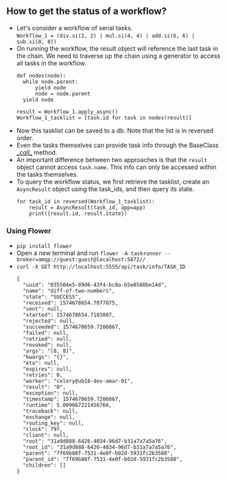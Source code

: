 ## How to get the status of a workflow?

* Let's consider a workflow of serial tasks.  
  `Workflow_1 = (div.si(2, 2) | mul.si(4, 4) | add.si(6, 6) | sub.si(8, 8))`
* On running the workflow, the result object will reference the last task in the chain.
  We need to traverse up the chain using a generator to access all tasks in the
  workflow.
  ```
  def nodes(node):
    while node.parent:
        yield node
        node = node.parent
    yield node

  result = Workflow_1.apply_async()
  Workflow_1_tasklist = [task.id for task in nodes(result)]
  ```
* Now this tasklist can be saved to a db. Note that the list is in reversed order.
* Even the tasks themselves can provide task info through the BaseClass [\__call__][1] method.
* An important difference between two approaches is that the `result` object cannot access `task.name`. 
  This info can only be accessed within the tasks themselves.
* To query the workflow status, we first retrieve the tasklist, create an `AsyncResult` object using the task_ids,
  and then query its state.
  ```
  for task_id in reversed(Workflow_1_tasklist):
      result = AsyncResult(task_id, app=app)
      print({result.id, result.state})
  ```

### Using Flower

* `pip install flower`
* Open a new terminal and run `flower -A taskrunner --broker=amqp://guest:guest@localhost:5672//`
* `curl -X GET http://localhost:5555/api/task/info/TASK_ID`
  ```
  {
    "uuid": "035504e5-89d6-43f4-bc8a-b5e0588be14d",
    "name": "diff-of-two-numbers",
    "state": "SUCCESS",
    "received": 1574678654.7077875,
    "sent": null,
    "started": 1574678654.7103007,
    "rejected": null,
    "succeeded": 1574678659.7206867,
    "failed": null,
    "retried": null,
    "revoked": null,
    "args": "[8, 8]",
    "kwargs": "{}",
    "eta": null,
    "expires": null,
    "retries": 0,
    "worker": "celery@ub18-dev-amar-01",
    "result": "0",
    "exception": null,
    "timestamp": 1574678659.7206867,
    "runtime": 5.009667221456766,
    "traceback": null,
    "exchange": null,
    "routing_key": null,
    "clock": 797,
    "client": null,
    "root": "31a9d888-6426-4034-96d7-b31a7a7a5a76",
    "root_id": "31a9d888-6426-4034-96d7-b31a7a7a5a76",
    "parent": "7f69b88f-7531-4e0f-b02d-5931fc2b3588",
    "parent_id": "7f69b88f-7531-4e0f-b02d-5931fc2b3588",
    "children": []
  }
  ```
 

[1]: taskrunner/tasks/baseTask.py#L12


